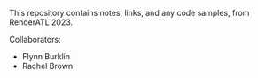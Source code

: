 This repository contains notes, links, and any code samples, from RenderATL 2023.

Collaborators:
 - Flynn Burklin
 - Rachel Brown